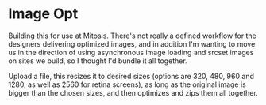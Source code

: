 # Image Opt

Building this for use at Mitosis. There's not really a defined workflow for the designers delivering optimized images, and in addition I'm wanting to move us in the direction of using asynchronous image loading and srcset images on sites we build, so I thought I'd bundle it all together.

Upload a file, this resizes it to desired sizes (options are 320, 480, 960 and 1280, as well as 2560 for retina screens), as long as the original image is bigger than the chosen sizes, and then optimizes and zips them all together. 
